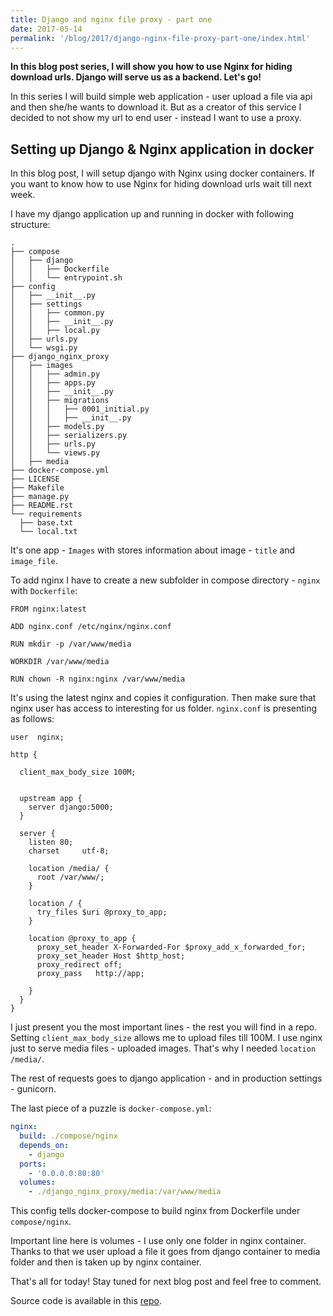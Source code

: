 ```yaml
---
title: Django and nginx file proxy - part one
date: 2017-05-14
permalink: '/blog/2017/django-nginx-file-proxy-part-one/index.html'
---
```


**In this blog post series, I will show you how to use Nginx for hiding
download urls. Django will serve us as a backend. Let's go!**

In this series I will build simple web application - user upload a file
via api and then she/he wants to download it. But as a creator of this
service I decided to not show my url to end user - instead I want to use
a proxy.

## Setting up Django & Nginx application in docker

In this blog post, I will setup django with Nginx using docker
containers. If you want to know how to use Nginx for hiding download
urls wait till next week.

I have my django application up and running in docker with following
structure:

```shell
.
├── compose
│   ├── django
│   │   ├── Dockerfile
│   │   └── entrypoint.sh
├── config
│   ├── __init__.py
│   ├── settings
│   │   ├── common.py
│   │   ├── __init__.py
│   │   ├── local.py
│   ├── urls.py
│   └── wsgi.py
├── django_nginx_proxy
│   ├── images
│   │   ├── admin.py
│   │   ├── apps.py
│   │   ├── __init__.py
│   │   ├── migrations
│   │   │   ├── 0001_initial.py
│   │   │   ├── __init__.py
│   │   ├── models.py
│   │   ├── serializers.py
│   │   ├── urls.py
│   │   └── views.py
│   ├── media
├── docker-compose.yml
├── LICENSE
├── Makefile
├── manage.py
├── README.rst
└── requirements
  ├── base.txt
  └── local.txt
```

It's one app - `Images` with stores information about image - `title`
and `image_file`.

To add nginx I have to create a new subfolder in compose directory -
`nginx` with `Dockerfile`:

```docker
FROM nginx:latest

ADD nginx.conf /etc/nginx/nginx.conf

RUN mkdir -p /var/www/media

WORKDIR /var/www/media

RUN chown -R nginx:nginx /var/www/media
```

It's using the latest nginx and copies it configuration. Then make sure
that nginx user has access to interesting for us folder. `nginx.conf` is
presenting as follows:

```nginx
user  nginx;

http {

  client_max_body_size 100M;


  upstream app {
    server django:5000;
  }

  server {
    listen 80;
    charset     utf-8;

    location /media/ {
      root /var/www/;
    }

    location / {
      try_files $uri @proxy_to_app;
    }

    location @proxy_to_app {
      proxy_set_header X-Forwarded-For $proxy_add_x_forwarded_for;
      proxy_set_header Host $http_host;
      proxy_redirect off;
      proxy_pass   http://app;

    }
  }
}
```

I just present you the most important lines - the rest you will find in
a repo. Setting `client_max_body_size` allows me to upload files till
100M. I use nginx just to serve media files - uploaded images. That's
why I needed `location /media/`.

The rest of requests goes to django application - and in production
settings - gunicorn.

The last piece of a puzzle is `docker-compose.yml`:

```yaml
nginx:
  build: ./compose/nginx
  depends_on:
    - django
  ports:
    - '0.0.0.0:80:80'
  volumes:
    - ./django_nginx_proxy/media:/var/www/media
```

This config tells docker-compose to build nginx from Dockerfile under
`compose/nginx`.

Important line here is volumes - I use only one folder in nginx
container. Thanks to that we user upload a file it goes from django
container to media folder and then is taken up by nginx container.

That's all for today! Stay tuned for next blog post and feel free to
comment.

Source code is available in this
[repo](https://github.com/krzysztofzuraw/personal-blog-projects/tree/master/django_nginx_proxy).
